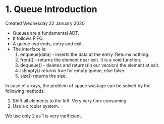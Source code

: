# 1. Queue Introduction
Created Wednesday 22 January 2020


* Queues are a fundamental ADT.
* It follows FIFO.
* A queue two ends, entry and exit.
* The interface is:
	1. enqueue(data) - inserts the data at the entry. Returns nothing.
	2. front() - returns the element near exit. It is a void function.
	3. dequeue() - deletes and returns(in our version) the element at exit.
	4. isEmpty() returns true for empty queue, else false.
	5. size() returns the size.


In case of arrays, the problem of space wastage can be solved by the following methods:

1. Shift all elements to the left. Very very time consuming.
2. Use a circular system.


We use only 2 as 1 is very inefficient.

